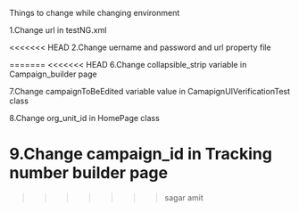Things to change while changing environment

1.Change url in testNG.xml

<<<<<<< HEAD
2.Change uername and password and url property file

=======
<<<<<<< HEAD
6.Change collapsible_strip variable in Campaign_builder page

7.Change campaignToBeEdited variable value in CamapignUIVerificationTest class

8.Change org_unit_id in HomePage class

9.Change campaign_id in Tracking number builder page
=======
>>>>>>> sagar
>>>>>>> amit
